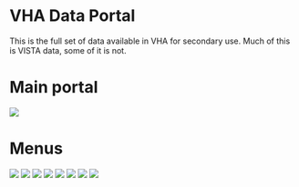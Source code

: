 # VHA Data Portal

This is the full set of data available in VHA for secondary use.
Much of this is VISTA data, some of it is not.


# Main portal
<img src ="https://github.com/vistadataproject/documents/blob/master/Background/vha_data_portal/images/vha_data_portal_01.png">

# Menus
<img src ="https://github.com/vistadataproject/documents/blob/master/Background/vha_data_portal/images/vha_data_portal_02.png">
<img src ="https://github.com/vistadataproject/documents/blob/master/Background/vha_data_portal/images/vha_data_portal_03.png">
<img src ="https://github.com/vistadataproject/documents/blob/master/Background/vha_data_portal/images/vha_data_portal_04.png">
<img src ="https://github.com/vistadataproject/documents/blob/master/Background/vha_data_portal/images/vha_data_portal_05.png">
<img src ="https://github.com/vistadataproject/documents/blob/master/Background/vha_data_portal/images/vha_data_portal_06.png">
<img src ="https://github.com/vistadataproject/documents/blob/master/Background/vha_data_portal/images/vha_data_portal_07.png">
<img src ="https://github.com/vistadataproject/documents/blob/master/Background/vha_data_portal/images/vha_data_portal_08.png">
<img src ="https://github.com/vistadataproject/documents/blob/master/Background/vha_data_portal/images/vha_data_portal_09.png">




